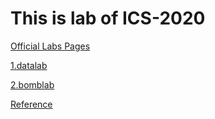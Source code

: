 # This is lab of ICS-2020

[Official Labs Pages](http://csapp.cs.cmu.edu/3e/labs.html)

[1.datalab](datalab-handout/datalab-handout)

[2.bomblab](bomb/bomb)


[Reference](https://mcginn7.github.io/2020/02/14/CSAPP-datalab/)